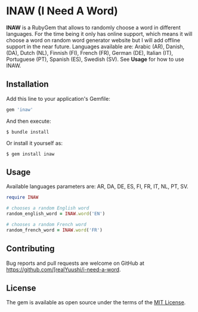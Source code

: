 # INAW (I Need A Word)

**INAW** is a RubyGem that allows to randomly choose a word in different languages.
For the time being it only has online support, which means it will choose a word on random word generator website but I will add offline support in the near future.
Languages available are: Arabic (AR), Danish, (DA), Dutch (NL), Finnish (FI), French (FR), German (DE), Italian (IT), Portuguese (PT), Spanish (ES), Swedish (SV).
See **Usage** for how to use INAW.

## Installation

Add this line to your application's Gemfile:

```ruby
gem 'inaw'
```

And then execute:

    $ bundle install

Or install it yourself as:

    $ gem install inaw

## Usage

Available languages parameters are: AR, DA, DE, ES, FI, FR, IT, NL, PT, SV.

 ```ruby
require INAW

# chooses a random English word
random_english_word = INAW.word('EN')

# chooses a random French word
random_french_word = INAW.word('FR')
```

## Contributing

Bug reports and pull requests are welcome on GitHub at https://github.com/[realYuushi/i-need-a-word.


## License

The gem is available as open source under the terms of the [MIT License](https://opensource.org/licenses/MIT).
